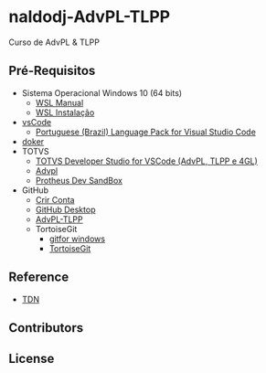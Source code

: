 # naldodj-AdvPL-TLPP

Curso de AdvPL & TLPP

## Pré-Requisitos

+ Sistema Operacional Windows 10 (64 bits)
    + [WSL Manual](https://learn.microsoft.com/en-us/windows/wsl/install-manual)
    + [WSL Instalação](https://learn.microsoft.com/en-us/windows/wsl/install)
+ [vsCode](https://code.visualstudio.com/)
    + [Portuguese (Brazil) Language Pack for Visual Studio Code ](https://marketplace.visualstudio.com/items?itemName=MS-CEINTL.vscode-language-pack-pt-BR)
+ [doker](https://www.docker.com/)
+ TOTVS
    + [TOTVS Developer Studio for VSCode (AdvPL, TLPP e 4GL)](https://marketplace.visualstudio.com/items?itemName=totvs.tds-vscode)
    + [Advpl](https://marketplace.visualstudio.com/items?itemName=KillerAll.advpl-vscode)
    + [ Protheus Dev SandBox](https://marketplace.visualstudio.com/items?itemName=totvs.protheus-dev-sandbox)
+ GitHub
    + [Crir Conta](https://github.com/signup)
    + [GitHub Desktop](https://desktop.github.com/)
    + [AdvPL-TLPP](https://github.com/naldodj/naldodj-AdvPL-TLPP/)
    + TortoiseGit
        + [gitfor windows](https://gitforwindows.org/)
        + [TortoiseGit](https://tortoisegit.org/download/)

## Reference

+ [TDN](https://tdn.totvs.com/display/tec/AdvPL)

## Contributors

## License

